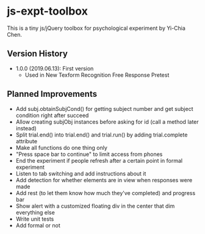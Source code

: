 # js-expt-toolbox
This is a tiny js/jQuery toolbox for psychological experiment by Yi-Chia Chen.

## Version History
- 1.0.0 (2019.06.13): First version
    - Used in New Texform Recognition Free Response Pretest

## Planned Improvements
- Add subj.obtainSubjCond() for getting subject number and get subject condition right after succeed
- Allow creating subjObj instances before asking for id (call a method later instead)
- Split trial.end() into trial.end() and trial.run() by adding trial.complete attribute
- Make all functions do one thing only
- "Press space bar to continue" to limit access from phones
- End the experiment if people refresh after a certain point in formal experiment
- Listen to tab switching and add instructions about it
- Add detection for whether elements are in view when responses were made
- Add rest (to let them know how much they've completed) and progress bar
- Show alert with a customized floating div in the center that dim everything else
- Write unit tests
- Add formal or not